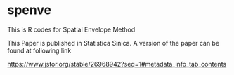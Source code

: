 # spenve
This is R codes for Spatial Envelope Method

This Paper is published in Statistica Sinica. A version of the paper can be found at following link

https://www.jstor.org/stable/26968942?seq=1#metadata_info_tab_contents 
